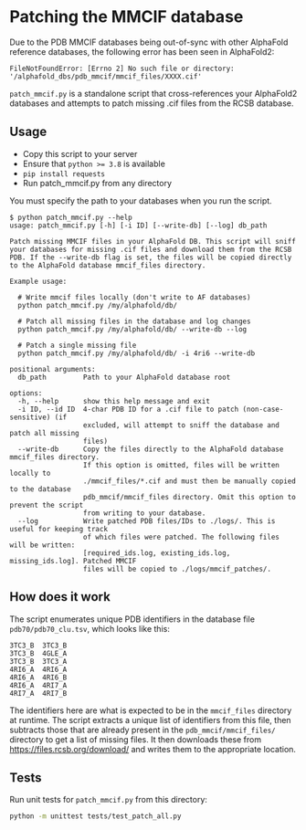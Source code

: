 # Patching the MMCIF database

Due to the PDB MMCIF databases being out-of-sync with other AlphaFold
reference databases, the following error has been seen in AlphaFold2:

```
FileNotFoundError: [Errno 2] No such file or directory: '/alphafold_dbs/pdb_mmcif/mmcif_files/XXXX.cif'
```

`patch_mmcif.py` is a standalone script that cross-references your AlphaFold2 databases and attempts to patch missing .cif files from the RCSB database.

## Usage

- Copy this script to your server
- Ensure that `python >= 3.8` is available
- `pip install requests`
- Run patch_mmcif.py from any directory

You must specify the path to your databases when you run the script.

```
$ python patch_mmcif.py --help
usage: patch_mmcif.py [-h] [-i ID] [--write-db] [--log] db_path

Patch missing MMCIF files in your AlphaFold DB. This script will sniff your databases for missing .cif files and download them from the RCSB PDB. If the --write-db flag is set, the files will be copied directly to the AlphaFold database mmcif_files directory.

Example usage:

  # Write mmcif files locally (don't write to AF databases)
  python patch_mmcif.py /my/alphafold/db/

  # Patch all missing files in the database and log changes
  python patch_mmcif.py /my/alphafold/db/ --write-db --log

  # Patch a single missing file
  python patch_mmcif.py /my/alphafold/db/ -i 4ri6 --write-db

positional arguments:
  db_path         Path to your AlphaFold database root

options:
  -h, --help      show this help message and exit
  -i ID, --id ID  4-char PDB ID for a .cif file to patch (non-case-sensitive) (if
                  excluded, will attempt to sniff the database and patch all missing
                  files)
  --write-db      Copy the files directly to the AlphaFold database mmcif_files directory.
                  If this option is omitted, files will be written locally to
                  ./mmcif_files/*.cif and must then be manually copied to the database
                  pdb_mmcif/mmcif_files directory. Omit this option to prevent the script
                  from writing to your database.
  --log           Write patched PDB files/IDs to ./logs/. This is useful for keeping track
                  of which files were patched. The following files will be written:
                  [required_ids.log, existing_ids.log, missing_ids.log]. Patched MMCIF
                  files will be copied to ./logs/mmcif_patches/.

```

## How does it work

The script enumerates unique PDB identifiers in the database file `pdb70/pdb70_clu.tsv`, which looks like this:

```
3TC3_B  3TC3_B
3TC3_B  4GLE_A
3TC3_B  3TC3_A
4RI6_A  4RI6_A
4RI6_A  4RI6_B
4RI6_A  4RI7_A
4RI7_A  4RI7_B
```

The identifiers here are what is expected to be in the `mmcif_files` directory at runtime.
The script extracts a unique list of identifiers from this file, then subtracts those that are already present in the `pdb_mmcif/mmcif_files/` directory to get a list of missing files. It then downloads these from https://files.rcsb.org/download/ and writes them to the appropriate location.

## Tests

Run unit tests for `patch_mmcif.py` from this directory:

```sh
python -m unittest tests/test_patch_all.py
```

